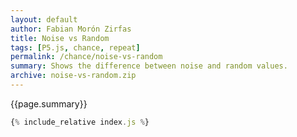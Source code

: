 ```yaml
---
layout: default
author: Fabian Morón Zirfas
title: Noise vs Random
tags: [P5.js, chance, repeat]
permalink: /chance/noise-vs-random
summary: Shows the difference between noise and random values.  
archive: noise-vs-random.zip
---
```


<div class="hero">{{page.summary}}</div>

<!-- more -->

<div id="sketch"></div>

```js
{% include_relative index.js %}
```

<script type="text/javascript" src="{{site.baseurl}}/assets/js/p5.min.js"></script>
<script type="text/javascript" src="{{site.baseurl}}/{{ page.path | replace:'.md','.js' }}"></script>
